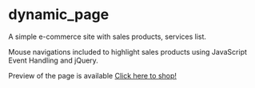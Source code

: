 # dynamic_page

A simple e-commerce site with sales products, services list. 

Mouse navigations included to highlight sales products using JavaScript Event Handling and jQuery.

Preview of the page is available [Click here to shop!](https://harshanandini.github.io/dynamic_page/)
